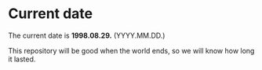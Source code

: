 # Current date

The current date is **1998.08.29.** (YYYY.MM.DD.)

This repository will be good when the world ends, so we will know how long it lasted.